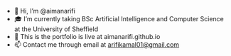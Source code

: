 - 👋 Hi, I’m @aimanarifi
- 🎓 I’m currently taking BSc Artificial Intelligence and Computer Science at the University of Sheffield
- 🤗 This is the portfolio is live at aimanarifi.github.io
- 📫 Contact me through email at arifikamal01@gmail.com

<!---
aimanarifi/aimanarifi is a ✨ special ✨ repository because its `README.md` (this file) appears on your GitHub profile.
You can click the Preview link to take a look at your changes.
--->

